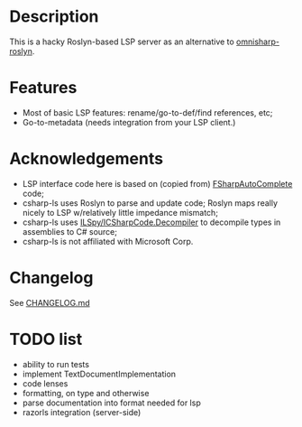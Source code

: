 # Description
This is a hacky Roslyn-based LSP server as an alternative to 
[omnisharp-roslyn](https://github.com/OmniSharp/omnisharp-roslyn).

# Features
- Most of basic LSP features: rename/go-to-def/find references, etc;
- Go-to-metadata (needs integration from your LSP client.)

# Acknowledgements
- LSP interface code here is based on (copied from)  [FSharpAutoComplete](https://github.com/fsharp/FsAutoComplete) code;
- csharp-ls uses Roslyn to parse and update code; Roslyn maps really nicely to LSP w/relatively little impedance mismatch;
- csharp-ls uses [ILSpy/ICSharpCode.Decompiler](https://github.com/icsharpcode/ILSpy) to decompile types in assemblies to C# source;
- csharp-ls is not affiliated with Microsoft Corp.

# Changelog
See [CHANGELOG.md](CHANGELOG.md)

# TODO list
 - ability to run tests
 - implement TextDocumentImplementation
 - code lenses
 - formatting, on type and otherwise
 - parse documentation into format needed for lsp
 - razorls integration (server-side)
